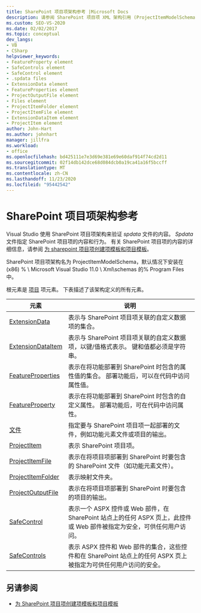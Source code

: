 ```yaml
---
title: SharePoint 项目项架构参考 |Microsoft Docs
description: 请参阅 SharePoint 项目项 XML 架构引用 (ProjectItemModelSchema) 的概述，用于验证 spdata 文件的内容。
ms.custom: SEO-VS-2020
ms.date: 02/02/2017
ms.topic: conceptual
dev_langs:
- VB
- CSharp
helpviewer_keywords:
- FeatureProperty element
- SafeControls element
- SafeControl element
- .spdata files
- ExtensionData element
- FeatureProperties element
- ProjectOutputFile element
- Files element
- ProjectItemFolder element
- ProjectItemFile element
- ExtensionDataItem element
- ProjectItem element
author: John-Hart
ms.author: johnhart
manager: jillfra
ms.workload:
- office
ms.openlocfilehash: bd425111e7e3d69e381e69e60daf914f74cd2d11
ms.sourcegitcommit: 02f14db142dce68d084dcb0a19ca41a16f5bccff
ms.translationtype: MT
ms.contentlocale: zh-CN
ms.lasthandoff: 11/23/2020
ms.locfileid: "95442542"
---
```

# <a name="sharepoint-project-item-schema-reference"></a>SharePoint 项目项架构参考
  Visual Studio 使用 SharePoint 项目项架构来验证 *spdata* 文件的内容。 *Spdata* 文件指定 SharePoint 项目项的内容和行为。 有关 SharePoint 项目项的内容的详细信息，请参阅 [为 sharepoint 项目项创建项模板和项目模板](../sharepoint/creating-item-templates-and-project-templates-for-sharepoint-project-items.md)。

 SharePoint 项目项架构名为 ProjectItemModelSchema，默认情况下安装在 (x86) % \ Microsoft Visual Studio 11.0 \ Xml\schemas 的% Program Files 中。

 根元素是 [项目](../sharepoint/projectitem-element.md) 项元素。 下表描述了该架构定义的所有元素。

|元素|说明|
|-------------|-----------------|
|[ExtensionData](../sharepoint/extensiondata-element.md)|表示与 SharePoint 项目项关联的自定义数据项的集合。|
|[ExtensionDataItem](../sharepoint/extensiondataitem-element.md)|表示与 SharePoint 项目项关联的自定义数据项，以键/值格式表示。 键和值都必须是字符串。|
|[FeatureProperties](../sharepoint/featureproperties-element.md)|表示在将功能部署到 SharePoint 时包含的属性值的集合。 部署功能后，可以在代码中访问属性值。|
|[FeatureProperty](../sharepoint/featureproperty-element.md)|表示在将功能部署到 SharePoint 时包含的自定义属性。 部署功能后，可在代码中访问属性。|
|[文件](../sharepoint/files-element.md)|指定要与 SharePoint 项目项一起部署的文件，例如功能元素文件或项目的输出。|
|[ProjectItem](../sharepoint/projectitem-element.md)|表示 SharePoint 项目项。|
|[ProjectItemFile](../sharepoint/projectitemfile-element.md)|表示在将项目项部署到 SharePoint 时要包含的 SharePoint 文件（如功能元素文件）。|
|[ProjectItemFolder](../sharepoint/projectitemfolder-element.md)|表示映射文件夹。|
|[ProjectOutputFile](../sharepoint/projectoutputfile-element.md)|表示在将项目项部署到 SharePoint 时要包含的项目的输出。|
|[SafeControl](../sharepoint/safecontrol-element.md)|表示一个 ASPX 控件或 Web 部件，在 SharePoint 站点上的任何 ASPX 页上，此控件或 Web 部件被指定为安全，可供任何用户访问。|
|[SafeControls](../sharepoint/safecontrols-element.md)|表示 ASPX 控件和 Web 部件的集合，这些控件和在 SharePoint 站点上的任何 ASPX 页上被指定为可供任何用户访问的安全。|

## <a name="see-also"></a>另请参阅
- [为 SharePoint 项目项创建项模板和项目模板](../sharepoint/creating-item-templates-and-project-templates-for-sharepoint-project-items.md)
